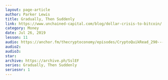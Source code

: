 ```yaml
---
layout: page-article
author: Parker Lewis
title: Gradually, Then Suddenly
link: https://www.unchained-capital.com/blog/dollar-crisis-to-bitcoin/
category: Money
date: Jul 26, 2019
lesson: 11
audio: https://anchor.fm/thecryptoconomy/episodes/CryptoQuikRead_290---Gradually--Then-Suddenly-Parker-Lewis-e55nu4/a-am1ik6
audio2: 
audio3: 
star: 
archive: https://archive.ph/SslEF
series: Gradually, Then Suddenly
seriesnr: 1
---
```

